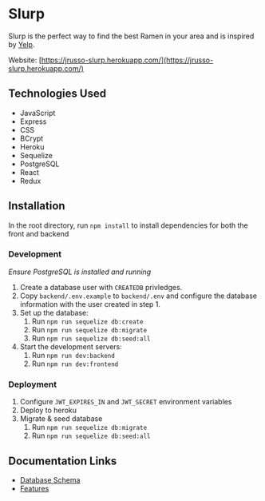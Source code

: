 # Slurp

Slurp is the perfect way to find the best Ramen in your area and is inspired by [Yelp](https://yelp.com).

Website: [https://jrusso-slurp.herokuapp.com/](https://jrusso-slurp.herokuapp.com/)

## Technologies Used

- JavaScript
- Express
- CSS
- BCrypt
- Heroku
- Sequelize
- PostgreSQL
- React
- Redux

## Installation

In the root directory, run `npm install` to install dependencies for both the front and backend

### Development

_Ensure PostgreSQL is installed and running_

1. Create a database user with `CREATEDB` privledges.
2. Copy `backend/.env.example` to `backend/.env` and configure the database information with the user created in step 1.
3. Set up the database:
   1. Run `npm run sequelize db:create`
   2. Run `npm run sequelize db:migrate`
   3. Run `npm run sequelize db:seed:all`
4. Start the development servers:
   1. Run `npm run dev:backend`
   2. Run `npm run dev:frontend`

### Deployment

1. Configure `JWT_EXPIRES_IN` and `JWT_SECRET` environment variables
2. Deploy to heroku
3. Migrate & seed database
   1. Run `npm run sequelize db:migrate`
   2. Run `npm run sequelize db:seed:all`

## Documentation Links

- [Database Schema](https://github.com/justinrusso/Slurp/wiki/Database-Schema)
- [Features](https://github.com/justinrusso/Slurp/wiki/Features)
